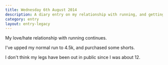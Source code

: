 ```yaml
---
title: Wednesday 6th August 2014
description: A diary entry on my relationship with running, and getting my legs out
category: entry
layout: entry-legacy
---
```


My love/hate relationship with running continues.

I've upped my normal run to 4.5k, and purchased some shorts.

I don't think my legs have been out in public since I was about 12.
